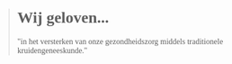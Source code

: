 ><h1 style="font-family:papyrus">Wij geloven... </h1>
>
><p style="font-family:papyrus">"in het versterken van onze gezondheidszorg middels traditionele kruidengeneeskunde."</p>
